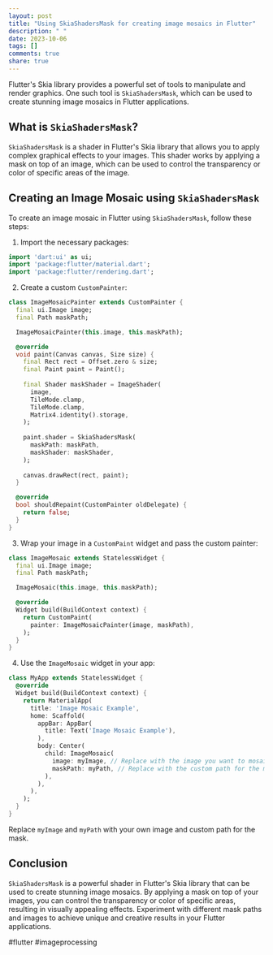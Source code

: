 ```yaml
---
layout: post
title: "Using SkiaShadersMask for creating image mosaics in Flutter"
description: " "
date: 2023-10-06
tags: []
comments: true
share: true
---
```


Flutter's Skia library provides a powerful set of tools to manipulate and render graphics. One such tool is `SkiaShadersMask`, which can be used to create stunning image mosaics in Flutter applications.

## What is `SkiaShadersMask`?

`SkiaShadersMask` is a shader in Flutter's Skia library that allows you to apply complex graphical effects to your images. This shader works by applying a mask on top of an image, which can be used to control the transparency or color of specific areas of the image.

## Creating an Image Mosaic using `SkiaShadersMask`

To create an image mosaic in Flutter using `SkiaShadersMask`, follow these steps:

1. Import the necessary packages:

```dart
import 'dart:ui' as ui;
import 'package:flutter/material.dart';
import 'package:flutter/rendering.dart';
```

2. Create a custom `CustomPainter`:

```dart
class ImageMosaicPainter extends CustomPainter {
  final ui.Image image;
  final Path maskPath;

  ImageMosaicPainter(this.image, this.maskPath);

  @override
  void paint(Canvas canvas, Size size) {
    final Rect rect = Offset.zero & size;
    final Paint paint = Paint();
    
    final Shader maskShader = ImageShader(
      image,
      TileMode.clamp,
      TileMode.clamp,
      Matrix4.identity().storage,
    );
    
    paint.shader = SkiaShadersMask(
      maskPath: maskPath,
      maskShader: maskShader,
    );
    
    canvas.drawRect(rect, paint);
  }

  @override
  bool shouldRepaint(CustomPainter oldDelegate) {
    return false;
  }
}
```

3. Wrap your image in a `CustomPaint` widget and pass the custom painter:

```dart
class ImageMosaic extends StatelessWidget {
  final ui.Image image;
  final Path maskPath;

  ImageMosaic(this.image, this.maskPath);

  @override
  Widget build(BuildContext context) {
    return CustomPaint(
      painter: ImageMosaicPainter(image, maskPath),
    );
  }
}
```

4. Use the `ImageMosaic` widget in your app:

```dart
class MyApp extends StatelessWidget {
  @override
  Widget build(BuildContext context) {
    return MaterialApp(
      title: 'Image Mosaic Example',
      home: Scaffold(
        appBar: AppBar(
          title: Text('Image Mosaic Example'),
        ),
        body: Center(
          child: ImageMosaic(
            image: myImage, // Replace with the image you want to mosaic
            maskPath: myPath, // Replace with the custom path for the mask
          ),
        ),
      ),
    );
  }
}
```

Replace `myImage` and `myPath` with your own image and custom path for the mask.

## Conclusion

`SkiaShadersMask` is a powerful shader in Flutter's Skia library that can be used to create stunning image mosaics. By applying a mask on top of your images, you can control the transparency or color of specific areas, resulting in visually appealing effects. Experiment with different mask paths and images to achieve unique and creative results in your Flutter applications.

#flutter #imageprocessing